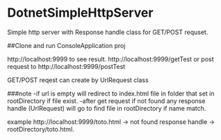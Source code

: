 # DotnetSimpleHttpServer
Simple http server with Response handle class for GET/POST requset.

##Clone and run ConsoleApplication proj

http://localhost:9999 to see result.
http://localhost:9999/getTest
or
post request to http://localhost:9999/postTest

GET/POST reqest can create by UrlRequest class

###note 
-if url is empty will redirect to index.html file in folder that set in rootDirectory if file exist.
-after get request if not found any response handle (UrlRequest) will go to find file in rootDirectory if name match.
    
example http://localhost:9999/toto.html -> not found response handle -> rootDirectory/toto.html.
